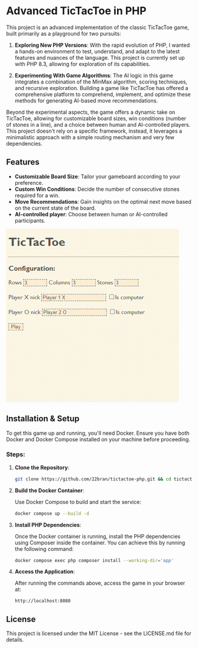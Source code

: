 # Advanced TicTacToe in PHP

This project is an advanced implementation of the classic TicTacToe game, built primarily as a playground for two pursuits:

1. **Exploring New PHP Versions**: With the rapid evolution of PHP, I wanted a hands-on environment to test, understand, and adapt to the latest features and nuances of the language. This project is currently set up with PHP 8.3, allowing for exploration of its capabilities.

2. **Experimenting With Game Algorithms**: The AI logic in this game integrates a combination of the MinMax algorithm, scoring techniques, and recursive exploration. Building a game like TicTacToe has offered a comprehensive platform to comprehend, implement, and optimize these methods for generating AI-based move recommendations.

Beyond the experimental aspects, the game offers a dynamic take on TicTacToe, allowing for customizable board sizes, win conditions (number of stones in a line), and a choice between human and AI-controlled players. This project doesn't rely on a specific framework, instead, it leverages a minimalistic approach with a simple routing mechanism and very few dependencies.

## Features

- **Customizable Board Size**: Tailor your gameboard according to your preference.
- **Custom Win Conditions**: Decide the number of consecutive stones required for a win.
- **Move Recommendations**: Gain insights on the optimal next move based on the current state of the board.
- **AI-controlled player**: Choose between human or AI-controlled participants.

![](preview.gif)

## Installation & Setup
To get this game up and running, you'll need Docker. Ensure you have both Docker and Docker Compose installed on your machine before proceeding.

### Steps:

1. **Clone the Repository**:

    ```bash
    git clone https://github.com/22bran/tictactoe-php.git && cd tictactoe-php
    ```
2. **Build the Docker Container**:

    Use Docker Compose to build and start the service:

    ```bash
    docker compose up --build -d
    ```

3. **Install PHP Dependencies**:

    Once the Docker container is running, install the PHP dependencies using Composer inside the container. You can achieve this by running the following command:

    ```bash
    docker compose exec php composer install --working-dir='app'
    ```

4. **Access the Application**:

    After running the commands above, access the game in your browser at:

    ```
    http://localhost:8080
    ```

## License
This project is licensed under the MIT License - see the LICENSE.md file for details.